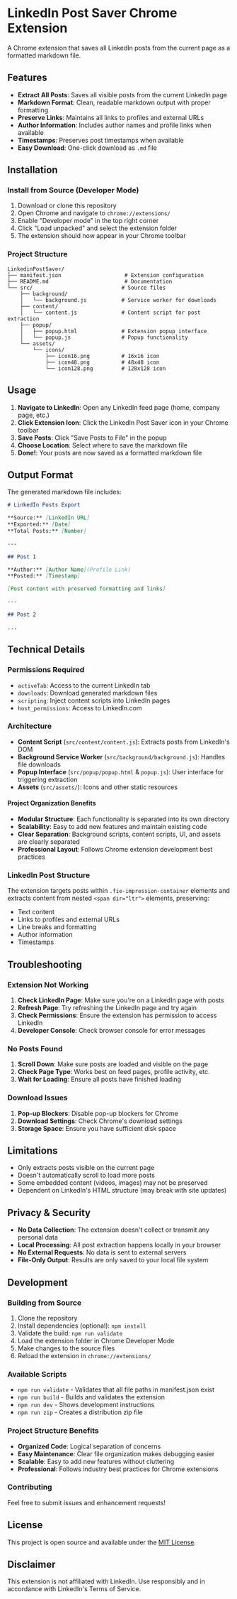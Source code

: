 # LinkedIn Post Saver Chrome Extension

A Chrome extension that saves all LinkedIn posts from the current page as a formatted markdown file.

## Features

- **Extract All Posts**: Saves all visible posts from the current LinkedIn page
- **Markdown Format**: Clean, readable markdown output with proper formatting
- **Preserve Links**: Maintains all links to profiles and external URLs
- **Author Information**: Includes author names and profile links when available
- **Timestamps**: Preserves post timestamps when available
- **Easy Download**: One-click download as `.md` file

## Installation

### Install from Source (Developer Mode)

1. Download or clone this repository
2. Open Chrome and navigate to `chrome://extensions/`
3. Enable "Developer mode" in the top right corner
4. Click "Load unpacked" and select the extension folder
5. The extension should now appear in your Chrome toolbar

### Project Structure

```
LinkedinPostSaver/
├── manifest.json                    # Extension configuration
├── README.md                        # Documentation
└── src/                            # Source files
    ├── background/
    │   └── background.js           # Service worker for downloads
    ├── content/
    │   └── content.js              # Content script for post extraction
    ├── popup/
    │   ├── popup.html              # Extension popup interface
    │   └── popup.js                # Popup functionality
    └── assets/
        └── icons/
            ├── icon16.png          # 16x16 icon
            ├── icon48.png          # 48x48 icon
            └── icon128.png         # 128x128 icon
```

## Usage

1. **Navigate to LinkedIn**: Open any LinkedIn feed page (home, company page, etc.)
2. **Click Extension Icon**: Click the LinkedIn Post Saver icon in your Chrome toolbar
3. **Save Posts**: Click "Save Posts to File" in the popup
4. **Choose Location**: Select where to save the markdown file
5. **Done!**: Your posts are now saved as a formatted markdown file

## Output Format

The generated markdown file includes:

```markdown
# LinkedIn Posts Export

**Source:** [LinkedIn URL]
**Exported:** [Date]
**Total Posts:** [Number]

---

## Post 1

**Author:** [Author Name](Profile Link)
**Posted:** [Timestamp]

[Post content with preserved formatting and links]

---

## Post 2

...
```

## Technical Details

### Permissions Required

- `activeTab`: Access to the current LinkedIn tab
- `downloads`: Download generated markdown files
- `scripting`: Inject content scripts into LinkedIn pages
- `host_permissions`: Access to LinkedIn.com

### Architecture

- **Content Script** (`src/content/content.js`): Extracts posts from LinkedIn's DOM
- **Background Service Worker** (`src/background/background.js`): Handles file downloads
- **Popup Interface** (`src/popup/popup.html` & `popup.js`): User interface for triggering extraction
- **Assets** (`src/assets/`): Icons and other static resources

#### Project Organization Benefits

- **Modular Structure**: Each functionality is separated into its own directory
- **Scalability**: Easy to add new features and maintain existing code
- **Clear Separation**: Background scripts, content scripts, UI, and assets are clearly separated
- **Professional Layout**: Follows Chrome extension development best practices

### LinkedIn Post Structure

The extension targets posts within `.fie-impression-container` elements and extracts content from nested `<span dir="ltr">` elements, preserving:

- Text content
- Links to profiles and external URLs
- Line breaks and formatting
- Author information
- Timestamps

## Troubleshooting

### Extension Not Working

1. **Check LinkedIn Page**: Make sure you're on a LinkedIn page with posts
2. **Refresh Page**: Try refreshing the LinkedIn page and try again
3. **Check Permissions**: Ensure the extension has permission to access LinkedIn
4. **Developer Console**: Check browser console for error messages

### No Posts Found

1. **Scroll Down**: Make sure posts are loaded and visible on the page
2. **Check Page Type**: Works best on feed pages, profile activity, etc.
3. **Wait for Loading**: Ensure all posts have finished loading

### Download Issues

1. **Pop-up Blockers**: Disable pop-up blockers for Chrome
2. **Download Settings**: Check Chrome's download settings
3. **Storage Space**: Ensure you have sufficient disk space

## Limitations

- Only extracts posts visible on the current page
- Doesn't automatically scroll to load more posts
- Some embedded content (videos, images) may not be preserved
- Dependent on LinkedIn's HTML structure (may break with site updates)

## Privacy & Security

- **No Data Collection**: The extension doesn't collect or transmit any personal data
- **Local Processing**: All post extraction happens locally in your browser
- **No External Requests**: No data is sent to external servers
- **File-Only Output**: Results are only saved to your local file system

## Development

### Building from Source

1. Clone the repository
2. Install dependencies (optional): `npm install`
3. Validate the build: `npm run validate`
4. Load the extension folder in Chrome Developer Mode
5. Make changes to the source files
6. Reload the extension in `chrome://extensions/`

### Available Scripts

- `npm run validate` - Validates that all file paths in manifest.json exist
- `npm run build` - Builds and validates the extension
- `npm run dev` - Shows development instructions
- `npm run zip` - Creates a distribution zip file

### Project Structure Benefits

- **Organized Code**: Logical separation of concerns
- **Easy Maintenance**: Clear file organization makes debugging easier
- **Scalable**: Easy to add new features without cluttering
- **Professional**: Follows industry best practices for Chrome extensions

### Contributing

Feel free to submit issues and enhancement requests!

## License

This project is open source and available under the [MIT License](LICENSE).

## Disclaimer

This extension is not affiliated with LinkedIn. Use responsibly and in accordance with LinkedIn's Terms of Service.
